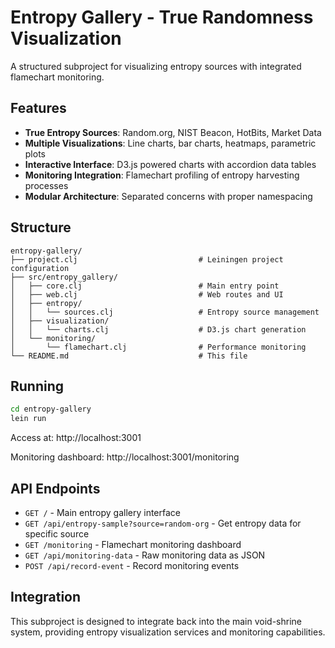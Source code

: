 # Entropy Gallery - True Randomness Visualization

A structured subproject for visualizing entropy sources with integrated flamechart monitoring.

## Features

- **True Entropy Sources**: Random.org, NIST Beacon, HotBits, Market Data
- **Multiple Visualizations**: Line charts, bar charts, heatmaps, parametric plots
- **Interactive Interface**: D3.js powered charts with accordion data tables
- **Monitoring Integration**: Flamechart profiling of entropy harvesting processes
- **Modular Architecture**: Separated concerns with proper namespacing

## Structure

```
entropy-gallery/
├── project.clj                           # Leiningen project configuration
├── src/entropy_gallery/
│   ├── core.clj                          # Main entry point
│   ├── web.clj                           # Web routes and UI
│   ├── entropy/
│   │   └── sources.clj                   # Entropy source management
│   ├── visualization/
│   │   └── charts.clj                    # D3.js chart generation
│   └── monitoring/
│       └── flamechart.clj                # Performance monitoring
└── README.md                             # This file
```

## Running

```bash
cd entropy-gallery
lein run
```

Access at: http://localhost:3001

Monitoring dashboard: http://localhost:3001/monitoring

## API Endpoints

- `GET /` - Main entropy gallery interface
- `GET /api/entropy-sample?source=random-org` - Get entropy data for specific source
- `GET /monitoring` - Flamechart monitoring dashboard
- `GET /api/monitoring-data` - Raw monitoring data as JSON
- `POST /api/record-event` - Record monitoring events

## Integration

This subproject is designed to integrate back into the main void-shrine system, providing entropy visualization services and monitoring capabilities.